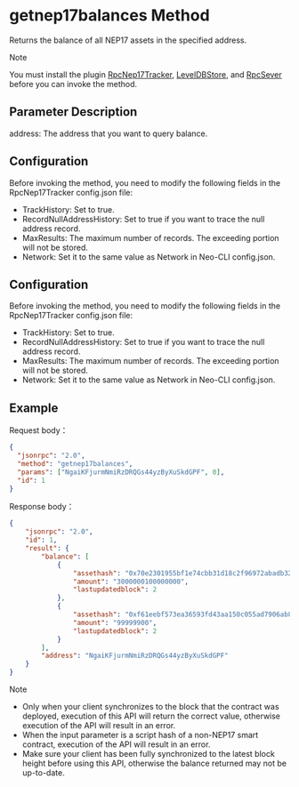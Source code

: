 # getnep17balances Method

Returns the balance of all NEP17 assets in the specified address.

> [!Note]
>
> You must install the plugin [RpcNep17Tracker](https://github.com/neo-project/neo-plugins/releases), [LevelDBStore](https://github.com/neo-project/neo-modules/releases), and [RpcSever](https://github.com/neo-project/neo-modules/releases) before you can invoke the method.

## Parameter Description

address: The address that you want to query balance.

## Configuration

Before invoking the method, you need to modify the following fields in the RpcNep17Tracker config.json file:

- TrackHistory: Set to true.
- RecordNullAddressHistory: Set to true if you want to trace the null address record.
- MaxResults: The maximum number of records. The exceeding portion will not be stored.
- Network: Set it to the same value as Network in Neo-CLI config.json.

## Configuration

Before invoking the method, you need to modify the following fields in the RpcNep17Tracker config.json file:

- TrackHistory: Set to true.
- RecordNullAddressHistory: Set to true if you want to trace the null address record.
- MaxResults: The maximum number of records. The exceeding portion will not be stored.
- Network: Set it to the same value as Network in Neo-CLI config.json.

## Example

Request body：

```json
{
  "jsonrpc": "2.0",
  "method": "getnep17balances",
  "params": ["NgaiKFjurmNmiRzDRQGs44yzByXuSkdGPF", 0],
  "id": 1
}
```

Response body：

```json
{
    "jsonrpc": "2.0",
    "id": 1,
    "result": {
        "balance": [
            {
                "assethash": "0x70e2301955bf1e74cbb31d18c2f96972abadb328",
                "amount": "3000000100000000",
                "lastupdatedblock": 2
            },
            {
                "assethash": "0xf61eebf573ea36593fd43aa150c055ad7906ab83",
                "amount": "99999900",
                "lastupdatedblock": 2
            }
        ],
        "address": "NgaiKFjurmNmiRzDRQGs44yzByXuSkdGPF"
    }
}
```



> [!Note]
> 
>- Only when your client synchronizes to the block that the contract was deployed, execution of this API will return the correct value, otherwise execution of the API will result in an error. 
> - When the input parameter is a script hash of a non-NEP17 smart contract, execution of the API will result in an error. 
>- Make sure your client has been fully synchronized to the latest block height before using this API, otherwise the balance returned may not be up-to-date.

